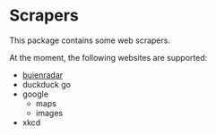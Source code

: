 # Scrapers

This package contains some web scrapers.

At the moment, the following websites are supported:

* [buienradar](https://www.buienradar.nl/)
* duckduck go
* google
  * maps
  * images
* xkcd